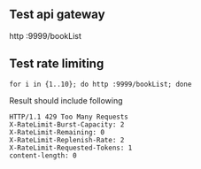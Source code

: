 ## Test api gateway

http :9999/bookList


## Test rate limiting

`for i in {1..10}; do http :9999/bookList; done`

Result should include following 

```
HTTP/1.1 429 Too Many Requests
X-RateLimit-Burst-Capacity: 2
X-RateLimit-Remaining: 0
X-RateLimit-Replenish-Rate: 2
X-RateLimit-Requested-Tokens: 1
content-length: 0

```



